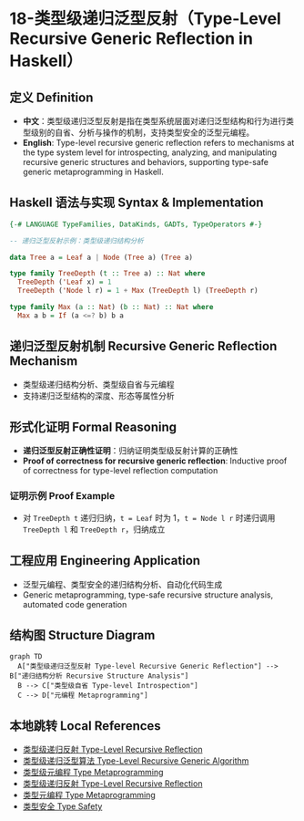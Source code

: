 # 18-类型级递归泛型反射（Type-Level Recursive Generic Reflection in Haskell）

## 定义 Definition

- **中文**：类型级递归泛型反射是指在类型系统层面对递归泛型结构和行为进行类型级别的自省、分析与操作的机制，支持类型安全的泛型元编程。
- **English**: Type-level recursive generic reflection refers to mechanisms at the type system level for introspecting, analyzing, and manipulating recursive generic structures and behaviors, supporting type-safe generic metaprogramming in Haskell.

## Haskell 语法与实现 Syntax & Implementation

```haskell
{-# LANGUAGE TypeFamilies, DataKinds, GADTs, TypeOperators #-}

-- 递归泛型反射示例：类型级递归结构分析

data Tree a = Leaf a | Node (Tree a) (Tree a)

type family TreeDepth (t :: Tree a) :: Nat where
  TreeDepth ('Leaf x) = 1
  TreeDepth ('Node l r) = 1 + Max (TreeDepth l) (TreeDepth r)

type family Max (a :: Nat) (b :: Nat) :: Nat where
  Max a b = If (a <=? b) b a
```

## 递归泛型反射机制 Recursive Generic Reflection Mechanism

- 类型级递归结构分析、类型级自省与元编程
- 支持递归泛型结构的深度、形态等属性分析

## 形式化证明 Formal Reasoning

- **递归泛型反射正确性证明**：归纳证明类型级反射计算的正确性
- **Proof of correctness for recursive generic reflection**: Inductive proof of correctness for type-level reflection computation

### 证明示例 Proof Example

- 对 `TreeDepth t` 递归归纳，`t = Leaf` 时为 1，`t = Node l r` 时递归调用 `TreeDepth l` 和 `TreeDepth r`，归纳成立

## 工程应用 Engineering Application

- 泛型元编程、类型安全的递归结构分析、自动化代码生成
- Generic metaprogramming, type-safe recursive structure analysis, automated code generation

## 结构图 Structure Diagram

```mermaid
graph TD
  A["类型级递归泛型反射 Type-level Recursive Generic Reflection"] --> B["递归结构分析 Recursive Structure Analysis"]
  B --> C["类型级自省 Type-level Introspection"]
  C --> D["元编程 Metaprogramming"]
```

## 本地跳转 Local References

- [类型级递归反射 Type-Level Recursive Reflection](../68-Type-Level-Recursive-Reflection/01-Type-Level-Recursive-Reflection-in-Haskell.md)
- [类型级递归泛型算法 Type-Level Recursive Generic Algorithm](../72-Type-Level-Recursive-Generic-Algorithm/01-Type-Level-Recursive-Generic-Algorithm-in-Haskell.md)
- [类型级元编程 Type Metaprogramming](../16-Type-Metaprogramming/01-Type-Metaprogramming-in-Haskell.md)
- [类型级递归反射 Type-Level Recursive Reflection](../68-Type-Level-Recursive-Reflection/01-Type-Level-Recursive-Reflection-in-Haskell.md)
- [类型元编程 Type Metaprogramming](../18-Type-Metaprogramming/01-Type-Metaprogramming-in-Haskell.md)
- [类型安全 Type Safety](../14-Type-Safety/01-Type-Safety-in-Haskell.md)
